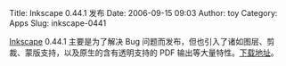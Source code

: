 Title: Inkscape 0.44.1 发布
Date: 2006-09-15 09:03
Author: toy
Category: Apps
Slug: inkscape-0441

[Inkscape](http://www.inkscape.org) 0.44.1 主要是为了解决 Bug
问题而发布，但也引入了诸如图层、剪裁、蒙版支持，以及原生的含有透明支持的
PDF
输出等大量特性。[下载地址](http://prdownloads.sourceforge.net/inkscape/inkscape-0.44.1.tar.gz?download)。
